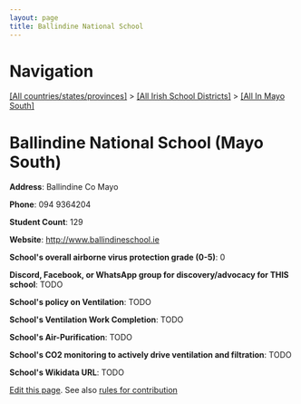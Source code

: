 ```yaml
---
layout: page
title: Ballindine National School
---
```

# Navigation

[[All countries/states/provinces]](../../..) > [[All Irish School Districts]](../..) > [[All In Mayo South]](..)

# Ballindine National School (Mayo South)

**Address**: Ballindine Co Mayo

**Phone**: 094 9364204

**Student Count**: 129

**Website**: <http://www.ballindineschool.ie>

**School's overall airborne virus protection grade (0-5)**: 0

**Discord, Facebook, or WhatsApp group for discovery/advocacy for THIS school**: TODO

**School's policy on Ventilation**: TODO

**School's Ventilation Work Completion**: TODO

**School's Air-Purification**: TODO

**School's CO2 monitoring to actively drive ventilation and filtration**: TODO

**School's Wikidata URL**: TODO


[Edit this page](https://github.com/ventilate-schools/Ireland/edit/main/./Mayo_South/Ballindine_National_School.md). See also [rules for contribution](../../../contribution-rules/)
